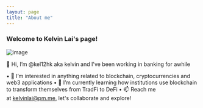 ```yaml
---
layout: page
title: "About me"
---
```

### Welcome to Kelvin Lai's page!
![image](https://user-images.githubusercontent.com/76480688/172612917-d7925a70-1c61-4073-bd47-5abb560af8e2.png)


👋 Hi, I’m @kel12hk aka kelvin and I've been working in banking for awhile

•	👀 I’m interested in anything related to blockchain, cryptocurrencies and web3 applications
•	🌱 I’m currently learning how institutions use blockchain to transform themselves from TradFi to DeFi
•	📫 Reach me at kelvinlai@pm.me, let's collaborate and explore!
